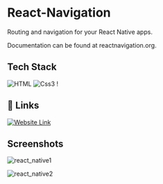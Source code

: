 
# React-Navigation

Routing and navigation for your React Native apps.

Documentation can be found at reactnavigation.org.


## Tech Stack

![HTML](https://img.shields.io/badge/HTML-239120?style=for-the-badge&logo=html5&logoColor=white) ![Css3](https://img.shields.io/badge/CSS3-1572B6?style=for-the-badge&logo=css3&logoColor=white) !

## 🔗 Links
[![Website Link](https://img.shields.io/badge/my_portfolio-000?style=for-the-badge&logo=ko-fi&logoColor=white)](https://reactnavigation.netlify.app/)

## Screenshots

![react_native1](https://github.com/vetrikumar4/React-Navigation/assets/46168078/85f7d61c-7291-4257-ad1d-2c3d91ec7281)


![react_native2](https://github.com/vetrikumar4/React-Navigation/assets/46168078/23251559-4cfa-4b3e-819f-9776a8099758)





